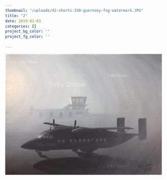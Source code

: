 ```yaml
---
thumbnail: "/uploads/42-shorts-330-guernsey-fog-watermark.JPG"
title: "2"
date: 2019-01-03
categories: []
project_bg_color: ''
project_fg_color: ''

---
```

![](/uploads/42-shorts-330-guernsey-fog-watermark.JPG)